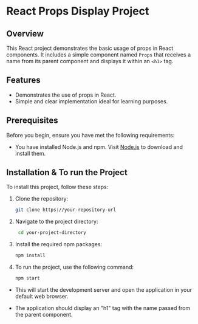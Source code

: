 # React Props Display Project

## Overview
This React project demonstrates the basic usage of props in React components. It includes a simple component named `Props` that receives a name from its parent component and displays it within an `<h1>` tag.

## Features
- Demonstrates the use of props in React.
- Simple and clear implementation ideal for learning purposes.

## Prerequisites
Before you begin, ensure you have met the following requirements:
- You have installed Node.js and npm. Visit [Node.js](https://nodejs.org/) to download and install them.


## Installation & To run the Project

To install this project, follow these steps:

1. Clone the repository:
  
   ```bash
   git clone https://your-repository-url

2. Navigate to the project directory:
   
   ```bash
    cd your-project-directory

3. Install the required npm packages:
   
    ```bash
    npm install

4. To run the project, use the following command:

     ```bash
    npm start   


- This will start the development server and open the application in your default web browser. 

- The application should display an "h1" tag with the name passed from the parent component.
